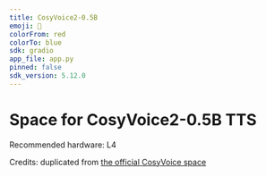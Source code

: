 ```yaml
---
title: CosyVoice2-0.5B
emoji: 🥳
colorFrom: red
colorTo: blue
sdk: gradio
app_file: app.py
pinned: false
sdk_version: 5.12.0
---
```


# Space for CosyVoice2-0.5B TTS

Recommended hardware: L4

Credits: duplicated from [the official CosyVoice space](https://huggingface.co/spaces/FunAudioLLM/CosyVoice2-0.5B)